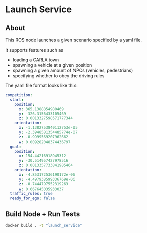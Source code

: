 
# Launch Service

## About
This ROS node launches a given scenario specified by a yaml file.

It supports features such as
- loading a CARLA town
- spawning a vehicle at a given position
- spawning a given amount of NPCs (vehicles, pedestrians)
- specifying whether to obey the driving rules

The yaml file format looks like this:

```yaml
competition:
  start:
    position: 
      x: 365.1388854980469
      y: -326.3156433105469
      z: 0.0013327598571777344
    orientation: 
      x: -1.1382753840112753e-05
      y: -2.3948581354485774e-07
      z: -0.9999569207962662
      w: 0.009282048374436797
  goal:
    position: 
      x: 154.44216918945312
      y: -30.514957427978516
      z: 0.0013357733841985464
    orientation: 
      x: -4.853172536190172e-06
      y: -4.497938599336769e-06
      z: -0.7444797552319263
      w: 0.667645035933037
  traffic_rules: true
  ready_for_ego: false
```

## Build Node + Run Tests

```sh
docker build . -t "launch_service"
```
